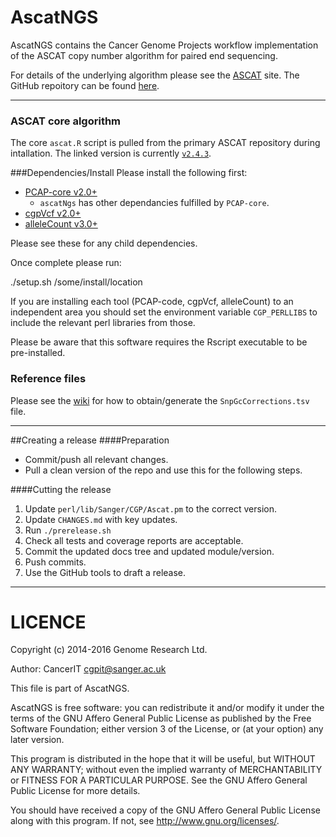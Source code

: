 AscatNGS
========
AscatNGS contains the Cancer Genome Projects workflow implementation of the ASCAT copy number
algorithm for paired end sequencing.

For details of the underlying algorithm please see the [ASCAT](https://www.crick.ac.uk/peter-van-loo/software/ASCAT) site.  The GitHub repoitory can be found [here](https://github.com/Crick-CancerGenomics/ascat).

---

### ASCAT core algorithm
The core `ascat.R` script is pulled from the primary ASCAT repository during intallation.  The linked version is currently [`v2.4.3`](https://github.com/Crick-CancerGenomics/ascat/releases/tag/v2.4.3).

###Dependencies/Install
Please install the following first:

* [PCAP-core v2.0+](http://github.com/ICGC-TCGA-PanCancer/PCAP-core/releases)
  * `ascatNgs` has other dependancies fulfilled by `PCAP-core`.
* [cgpVcf v2.0+](https://github.com/cancerit/cgpVcf/releases)
* [alleleCount v3.0+](https://github.com/cancerit/alleleCount/releases)

Please see these for any child dependencies.

Once complete please run:

./setup.sh /some/install/location

If you are installing each tool (PCAP-code, cgpVcf, alleleCount) to an independent area you should set the environment variable `CGP_PERLLIBS` to include the relevant perl libraries from those.

Please be aware that this software requires the Rscript executable to be pre-installed.

### Reference files

Please see the [wiki](https://github.com/cancerit/ascatNgs/wiki) for how to obtain/generate the `SnpGcCorrections.tsv` file.

---

##Creating a release
####Preparation
* Commit/push all relevant changes.
* Pull a clean version of the repo and use this for the following steps.

####Cutting the release
1. Update `perl/lib/Sanger/CGP/Ascat.pm` to the correct version.
2. Update `CHANGES.md` with key updates.
3. Run `./prerelease.sh`
4. Check all tests and coverage reports are acceptable.
5. Commit the updated docs tree and updated module/version.
6. Push commits.
7. Use the GitHub tools to draft a release.

---

LICENCE
========
Copyright (c) 2014-2016 Genome Research Ltd.

Author: CancerIT <cgpit@sanger.ac.uk>

This file is part of AscatNGS.

AscatNGS is free software: you can redistribute it and/or modify it under
the terms of the GNU Affero General Public License as published by the Free
Software Foundation; either version 3 of the License, or (at your option) any
later version.

This program is distributed in the hope that it will be useful, but WITHOUT
ANY WARRANTY; without even the implied warranty of MERCHANTABILITY or FITNESS
FOR A PARTICULAR PURPOSE. See the GNU Affero General Public License for more
details.

You should have received a copy of the GNU Affero General Public License
along with this program. If not, see <http://www.gnu.org/licenses/>.